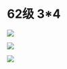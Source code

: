 # 62级 3*4
![](https://s3.bmp.ovh/imgs/2022/02/ca77d9e7658fe3f1.png)

![](https://s3.bmp.ovh/imgs/2022/02/43c6fe0054238ff6.png)

![](https://s3.bmp.ovh/imgs/2022/02/43c6fe0054238ff6.png)